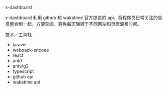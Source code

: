 x-dashboard

x-dashboard 利用 github 和 wakatime 官方提供的 api，将程序员日常关注的信息整合到一起，方便查阅，避免每天辗转于不同网站和页面浪费时间。



技术／工具栈

- laravel
- webpack-encoee
- react
- antd
- antv/g2
- typescript
- github api
- wakatime api


